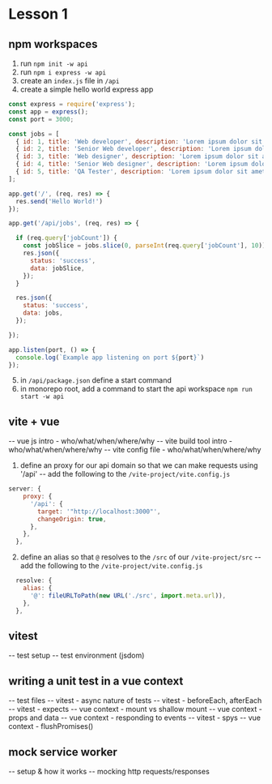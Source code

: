 # Lesson 1

## npm workspaces

1. run `npm init -w api`
2. run `npm i express -w api`
3. create an `index.js` file in `/api`
4. create a simple hello world express app

```js
const express = require('express');
const app = express();
const port = 3000;

const jobs = [
  { id: 1, title: 'Web developer', description: 'Lorem ipsum dolor sit amet, consectetur adipiscing elit. Cras quis tellus lorem. Nam convallis porta augue sit amet aliquet. Aenean.', salary: '25,000.00' },
  { id: 2, title: 'Senior Web developer', description: 'Lorem ipsum dolor sit amet, consectetur adipiscing elit. Cras quis tellus lorem. Nam convallis porta augue sit amet aliquet. Aenean.', salary: '35,000.00' },
  { id: 3, title: 'Web designer', description: 'Lorem ipsum dolor sit amet, consectetur adipiscing elit. Cras quis tellus lorem. Nam convallis porta augue sit amet aliquet. Aenean.', salary: '25,000.00' },
  { id: 4, title: 'Senior Web designer', description: 'Lorem ipsum dolor sit amet, consectetur adipiscing elit. Cras quis tellus lorem. Nam convallis porta augue sit amet aliquet. Aenean.', salary: '35,000.00' },
  { id: 5, title: 'QA Tester', description: 'Lorem ipsum dolor sit amet, consectetur adipiscing elit. Cras quis tellus lorem. Nam convallis porta augue sit amet aliquet. Aenean.', salary: '25,000.00' }
];

app.get('/', (req, res) => {
  res.send('Hello World!')
});

app.get('/api/jobs', (req, res) => {

  if (req.query['jobCount']) {
    const jobSlice = jobs.slice(0, parseInt(req.query['jobCount'], 10));
    res.json({
      status: 'success',
      data: jobSlice,
    });
  }

  res.json({
    status: 'success',
    data: jobs,
  });

});

app.listen(port, () => {
  console.log(`Example app listening on port ${port}`)
});
```

5. in `/api/package.json` define a start command
6. in monorepo root, add a command to start the api workspace `npm run start -w api`

## vite + vue

-- vue js intro - who/what/when/where/why
-- vite build tool intro - who/what/when/where/why
-- vite config file - who/what/when/where/why

1. define an proxy for our api domain so that we can make requests using '/api'
-- add the following to the `/vite-project/vite.config.js`

```js
server: {
    proxy: {
      '/api': {
        target: '"http://localhost:3000"',
        changeOrigin: true,
      },
    },
  },
```

2. define an alias so that `@` resolves to the `/src` of our `/vite-project/src`
-- add the following to the `/vite-project/vite.config.js`

```js
  resolve: {
    alias: {
      '@': fileURLToPath(new URL('./src', import.meta.url)),
    },
  },
```

## vitest

-- test setup
-- test environment (jsdom)

## writing a unit test in a vue context

-- test files
-- vitest - async nature of tests
-- vitest - beforeEach, afterEach
-- vitest - expects
-- vue context - mount vs shallow mount
-- vue context - props and data
-- vue context - responding to events
-- vitest - spys
-- vue context - flushPromises()

## mock service worker

-- setup & how it works
-- mocking http requests/responses

